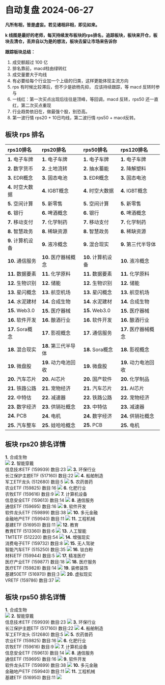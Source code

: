 # 自动复盘 2024-06-27

**凡所有相，皆是虚妄。若见诸相非相，即见如来。**

**k 线图是最好的老师，每天持续发布板块的rps排名，追踪板块，板块来开仓，板块去清仓，丢弃自以为是的想法，板块去留让市场来告诉你**
        
**跟踪板块总结：**
1. 成交额超过 100 亿
2. 排名靠前，macd柱由绿转红
3. 成交量要大于均线
4. 有必要给每个行业加一个上级的归类，这样更能体现主流方向
5. rps 有时候比较滞后，但不少是欲杨先抑， 应该持续跟踪，等 macd 反转时参与
6. 一线红：第一次买点出现后往往是顶峰，等回调，macd 反转，rps50 还一直红，第二次买点重现
7. 行业趋势依旧在，做最强个股，别恐高。
8. 第一波行情 rps20 + 10日均线，第二波行情 rps50 + macd反转。
        
## 板块 rps 排名
| rps10排名         | rps20排名            | rps50排名          | rps120排名           |
|:------------------|:---------------------|:-------------------|:---------------------|
| **1.** 电子车牌   | **1.** 电子车牌      | **1.** 电子车牌    | **1.** 电子车牌      |
| **2.** 数字货币   | **2.** 土地流转      | **2.** 抽水蓄能    | **2.** 降解塑料      |
| **3.** EDR概念    | **3.** 固态电池      | **3.** EDR概念     | **3.** 固态电池      |
| **4.** 时空大数据 | **4.** IGBT概念      | **4.** 时空大数据  | **4.** IGBT概念      |
| **5.** 空间计算   | **5.** 新零售        | **5.** 空间计算    | **5.** 新零售        |
| **6.** 银行       | **6.** 啤酒概念      | **6.** 银行        | **6.** 啤酒概念      |
| **7.** 移动支付   | **7.** 化学制药      | **7.** 移动支付    | **7.** 化学制药      |
| **8.** 智慧政务   | **8.** 稀缺资源      | **8.** 智慧政务    | **8.** 稀缺资源      |
| **9.** 计算机设备 | **9.** 液冷概念      | **9.** 混合现实    | **9.** 第三代半导体  |
| **10.** 通信服务  | **10.** 医疗器械概念 | **10.** 计算机设备 | **10.** 液冷概念     |
| **11.** 数据要素  | **11.** 化学原料     | **11.** 数据要素   | **11.** 化学原料     |
| **12.** 生物识别  | **12.** 储能         | **12.** 生物识别   | **12.** 储能         |
| **13.** 星闪概念  | **13.** 航空机场     | **13.** 星闪概念   | **13.** 航空机场     |
| **14.** 水泥建材  | **14.** 合成生物     | **14.** 水泥建材   | **14.** 合成生物     |
| **15.** Web3.0    | **15.** 医疗器械     | **15.** Web3.0     | **15.** 医疗器械     |
| **16.** 软件开发  | **16.** 酿酒行业     | **16.** 软件开发   | **16.** 酿酒行业     |
| **17.** Sora概念  | **17.** 影视概念     | **17.** 通信服务   | **17.** 医疗器械概念 |
| **18.** 混合现实  | **18.** 第三代半导体 | **18.** Sora概念   | **18.** 影视概念     |
| **19.** 微盘股    | **19.** 动力电池回收 | **19.** 微盘股     | **19.** 动力电池回收 |
| **20.** 汽车芯片  | **20.** AI芯片       | **20.** 国产软件   | **20.** 化学制品     |
| **21.** 铁路公路  | **21.** 宠物经济     | **21.** 汽车芯片   | **21.** AI芯片       |
| **22.** 中特估    | **22.** 减速器       | **22.** 铁路公路   | **22.** 宠物经济     |
| **23.** 数字经济  | **23.** 供销社概念   | **23.** 中特估     | **23.** 减速器       |
| **24.** PCB       | **24.** 电机         | **24.** 数字经济   | **24.** 供销社概念   |
| **25.** 汽车整车  | **25.** 娃哈哈概念   | **25.** PCB        | **25.** 电机         |
## 板块 rps20 排名详情
**1.** 合成生物<br/>
 ![](https://sykent-blog-image.oss-cn-beijing.aliyuncs.com/quant/image/2024/6/1719475414276-tmp.jpg)
**2.** 智能穿戴<br/>信息技术ETF (159939) 数目:23
 ![](https://sykent-blog-image.oss-cn-beijing.aliyuncs.com/quant/image/2024/6/1719475415103-tmp.jpg)
**3.** 环保行业<br/>长江保护主题ETF (517160) 数目:22
 ![](https://sykent-blog-image.oss-cn-beijing.aliyuncs.com/quant/image/2024/6/1719475415492-tmp.jpg)
**4.** 船舶制造<br/>军工ETF龙头 (512680) 数目:5
 ![](https://sykent-blog-image.oss-cn-beijing.aliyuncs.com/quant/image/2024/6/1719475415863-tmp.jpg)
**5.** 农药兽药<br/>农业ETF (159825) 数目:16
 ![](https://sykent-blog-image.oss-cn-beijing.aliyuncs.com/quant/image/2024/6/1719475416224-tmp.jpg)
**6.** 化肥行业<br/>农牧ETF (159616) 数目:9
 ![](https://sykent-blog-image.oss-cn-beijing.aliyuncs.com/quant/image/2024/6/1719475416637-tmp.jpg)
**7.** 计算机设备<br/>信息安全ETF (159613) 数目:14
 ![](https://sykent-blog-image.oss-cn-beijing.aliyuncs.com/quant/image/2024/6/1719475417002-tmp.jpg)
**8.** 通信服务<br/>通信ETF (159695) 数目:16
 ![](https://sykent-blog-image.oss-cn-beijing.aliyuncs.com/quant/image/2024/6/1719475417396-tmp.jpg)
**9.** 软件开发<br/>软件龙头ETF (159899) 数目:38
 ![](https://sykent-blog-image.oss-cn-beijing.aliyuncs.com/quant/image/2024/6/1719475417804-tmp.jpg)
**10.** 多元金融<br/>金融地产ETF (159940) 数目:11
 ![](https://sykent-blog-image.oss-cn-beijing.aliyuncs.com/quant/image/2024/6/1719475418201-tmp.jpg)
**11.** 工程机械<br/>基建ETF (516950) 数目:11
 ![](https://sykent-blog-image.oss-cn-beijing.aliyuncs.com/quant/image/2024/6/1719475418572-tmp.jpg)
**12.** 教育<br/>教育ETF (513360) 数目:6
 ![](https://sykent-blog-image.oss-cn-beijing.aliyuncs.com/quant/image/2024/6/1719475418948-tmp.jpg)
**13.** 人工智能<br/>TMTETF (512220) 数目:54
 ![](https://sykent-blog-image.oss-cn-beijing.aliyuncs.com/quant/image/2024/6/1719475419329-tmp.jpg)
**14.** 增强现实<br/>消费电子ETF (159732) 数目:8
 ![](https://sykent-blog-image.oss-cn-beijing.aliyuncs.com/quant/image/2024/6/1719475419686-tmp.jpg)
**15.** 无人驾驶<br/>智能汽车ETF (515250) 数目:35
 ![](https://sykent-blog-image.oss-cn-beijing.aliyuncs.com/quant/image/2024/6/1719475420067-tmp.jpg)
**16.** 钛白粉<br/>材料ETF (159944) 数目:5
 ![](https://sykent-blog-image.oss-cn-beijing.aliyuncs.com/quant/image/2024/6/1719475420478-tmp.jpg)
**17.** 精准医疗<br/>医疗产业ETF (159877) 数目:18
 ![](https://sykent-blog-image.oss-cn-beijing.aliyuncs.com/quant/image/2024/6/1719475420860-tmp.jpg)
**18.** 医疗服务<br/>医疗ETF (159828) 数目:14
 ![](https://sykent-blog-image.oss-cn-beijing.aliyuncs.com/quant/image/2024/6/1719475421242-tmp.jpg)
**19.** 装修装饰<br/>基建50ETF (516970) 数目:3
 ![](https://sykent-blog-image.oss-cn-beijing.aliyuncs.com/quant/image/2024/6/1719475421594-tmp.jpg)
**20.** 虚拟现实<br/>VRETF (159786) 数目:37
 ![](https://sykent-blog-image.oss-cn-beijing.aliyuncs.com/quant/image/2024/6/1719475421952-tmp.jpg)

## 板块 rps50 排名详情
**1.** 合成生物<br/>
 ![](https://sykent-blog-image.oss-cn-beijing.aliyuncs.com/quant/image/2024/6/1719475422316-tmp.jpg)
**2.** 智能穿戴<br/>信息技术ETF (159939) 数目:23
 ![](https://sykent-blog-image.oss-cn-beijing.aliyuncs.com/quant/image/2024/6/1719475422683-tmp.jpg)
**3.** 环保行业<br/>长江保护主题ETF (517160) 数目:22
 ![](https://sykent-blog-image.oss-cn-beijing.aliyuncs.com/quant/image/2024/6/1719475423037-tmp.jpg)
**4.** 船舶制造<br/>军工ETF龙头 (512680) 数目:5
 ![](https://sykent-blog-image.oss-cn-beijing.aliyuncs.com/quant/image/2024/6/1719475423402-tmp.jpg)
**5.** 农药兽药<br/>农业ETF (159825) 数目:16
 ![](https://sykent-blog-image.oss-cn-beijing.aliyuncs.com/quant/image/2024/6/1719475423778-tmp.jpg)
**6.** 化肥行业<br/>农牧ETF (159616) 数目:9
 ![](https://sykent-blog-image.oss-cn-beijing.aliyuncs.com/quant/image/2024/6/1719475424136-tmp.jpg)
**7.** 计算机设备<br/>信息安全ETF (159613) 数目:14
 ![](https://sykent-blog-image.oss-cn-beijing.aliyuncs.com/quant/image/2024/6/1719475424503-tmp.jpg)
**8.** 通信服务<br/>通信ETF (159695) 数目:16
 ![](https://sykent-blog-image.oss-cn-beijing.aliyuncs.com/quant/image/2024/6/1719475424840-tmp.jpg)
**9.** 软件开发<br/>软件龙头ETF (159899) 数目:38
 ![](https://sykent-blog-image.oss-cn-beijing.aliyuncs.com/quant/image/2024/6/1719475425181-tmp.jpg)
**10.** 多元金融<br/>金融地产ETF (159940) 数目:11
 ![](https://sykent-blog-image.oss-cn-beijing.aliyuncs.com/quant/image/2024/6/1719475425551-tmp.jpg)
**11.** 工程机械<br/>基建ETF (516950) 数目:11
 ![](https://sykent-blog-image.oss-cn-beijing.aliyuncs.com/quant/image/2024/6/1719475425925-tmp.jpg)
